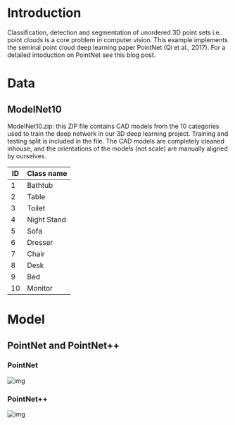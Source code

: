 # Introduction

Classification, detection and segmentation of unordered 3D point sets i.e. point clouds is a core problem in computer vision. This example implements the seminal point cloud deep learning paper PointNet (Qi et al., 2017). For a detailed intoduction on PointNet see this blog post.

# Data

## ModelNet10

ModelNet10.zip: this ZIP file contains CAD models from the 10 categories used to train the deep network in our 3D deep learning project. Training and testing split is included in the file. The CAD models are completely cleaned inhouse, and the orientations of the models (not scale) are manually aligned by ourselves.

| ID | Class name       | 
|----------|----------------|
| 1        | Bathtub| 
| 2        | Table  | 
| 3        | Toilet| 
| 4        | Night Stand |
| 5        |Sofa   | 
| 6        |Dresser | 
| 7        | Chair  | 
| 8        | Desk    | 
| 9        |Bed      | 
| 10       | Monitor | 

# Model

## PointNet and PointNet++

### PointNet

![img](https://i.ytimg.com/vi/hgtvli571_U/maxresdefault.jpg)

### PointNet++

![img](https://stanford.edu/~rqi/pointnet2/images/pnpp.jpg)
